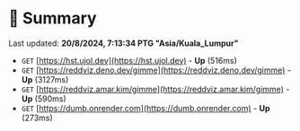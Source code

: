 # 📖 Summary
Last updated: **20/8/2024, 7:13:34 PTG "Asia/Kuala_Lumpur"**

- `GET` [https://hst.ujol.dev](https://hst.ujol.dev) - **Up** (516ms)
- `GET` [https://reddviz.deno.dev/gimme](https://reddviz.deno.dev/gimme) - **Up** (3127ms)
- `GET` [https://reddviz.amar.kim/gimme](https://reddviz.amar.kim/gimme) - **Up** (590ms)
- `GET` [https://dumb.onrender.com](https://dumb.onrender.com) - **Up** (273ms)
